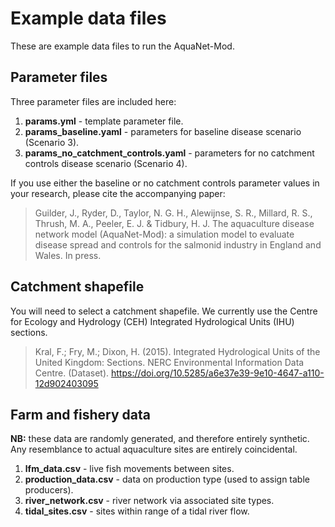 # Example data files

These are example data files to run the AquaNet-Mod.

## Parameter files

Three parameter files are included here:

1.  **params.yml** - template parameter file.
2.  **params_baseline.yaml** - parameters for baseline disease scenario (Scenario 3).
3.  **params_no_catchment_controls.yaml** - parameters for no catchment controls disease scenario (Scenario 4).

If you use either the baseline or no catchment controls parameter values in your research, please cite the accompanying paper:

> Guilder, J., Ryder, D., Taylor, N. G. H., Alewijnse, S. R., Millard, R. S., Thrush, M. A., Peeler, E. J. & Tidbury, H. J. The aquaculture disease network model (AquaNet-Mod): a simulation model to evaluate disease spread and controls for the salmonid industry in England and Wales. In press.

## Catchment shapefile

You will need to select a catchment shapefile. We currently use the Centre for Ecology and Hydrology (CEH) Integrated Hydrological Units (IHU) sections.

> Kral, F.; Fry, M.; Dixon, H. (2015). Integrated Hydrological Units of the United Kingdom: Sections. NERC Environmental Information Data Centre. (Dataset). <https://doi.org/10.5285/a6e37e39-9e10-4647-a110-12d902403095>

## Farm and fishery data

**NB:** these data are randomly generated, and therefore entirely synthetic. Any resemblance to actual aquaculture sites are entirely coincidental.

1.  **lfm_data.csv** - live fish movements between sites.
2.  **production_data.csv** - data on production type (used to assign table producers).
3.  **river_network.csv** - river network via associated site types.
4.  **tidal_sites.csv** - sites within range of a tidal river flow.
